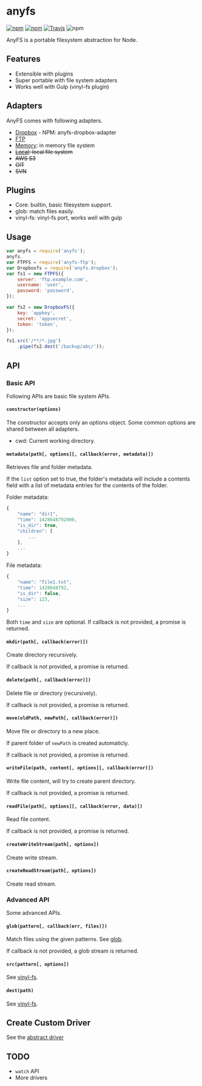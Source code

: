 # anyfs

[![npm](https://img.shields.io/npm/v/anyfs.svg?style=flat-square)](https://www.npmjs.com/package/anyfs)
[![npm](https://img.shields.io/npm/dm/anyfs.svg?style=flat-square)](https://www.npmjs.com/package/anyfs)
[![Travis](https://img.shields.io/travis/anyfs/anyfs.svg?style=flat-square)](https://travis-ci.org/anyfs/anyfs)
![npm](https://img.shields.io/npm/l/anyfs.svg?style=flat-square)

AnyFS is a portable filesystem abstraction for Node.

## Features

- Extensible with plugins
- Super portable with file system adapters
- Works well with Gulp (vinyl-fs plugin)

## Adapters

AnyFS comes with following adapters.

- [Dropbox](https://github.com/anyfs/dropbox-adapter) - NPM: anyfs-dropbox-adapter
- [FTP](https://github.com/anyfs/ftp)
- [Memory](https://github.com/anyfs/memory): in memory file system
- <del>[Local](https://github.com/anyfs/local): local file system</del>
- <del>AWS S3</del>
- <del>GIT</del>
- <del>SVN</del>

## Plugins

- Core: builtin, basic filesystem support.
- glob: match files easily.
- vinyl-fs: vinyl-fs port, works well with gulp

## Usage

```js
var anyfs = require('anyfs');
anyfs.
var FTPFS = require('anyfs-ftp');
var Dropboxfs = require('anyfs.dropbox');
var fs1 = new FTPFS({
    server: 'ftp.example.com',
    username: 'user',
    password: 'password',
});

var fs2 = new DropboxFS({
    key: 'appkey',
    secret: 'appsecret',
    token: 'token',
});

fs1.src('/**/*.jpg')
    .pipe(fs2.dest('/backup/abc/'));
```

## API

### Basic API

Following APIs are basic file system APIs.

#### `constructor(options)`

The constructor accepts only an options object. Some common options are shared 
between all adapters.

- cwd: Current working directory.

#### `metadata(path[, options][, callback(error, metadata)])`

Retrieves file and folder metadata.

If the `list` option set to true, the folder's metadata will include a contents 
field with a list of metadata entries for the contents of the folder.

Folder metadata:

```js
{
    "name": "dir1",
    "time": 1428648792000,
    "is_dir": true,
    "children": [ 
        ...
    ],
    ...
}
```

File metadata:

```js
{
    "name": "file1.txt",
    "time": 1428648792,
    "is_dir": false,
    "size": 123,
    ...
}
```

Both `time` and `size` are optional. If callback is not provided, a promise is returned.


#### `mkdir(path[, callback(error)])`

Create directory recursively.

If callback is not provided, a promise is returned.

#### `delete(path[, callback(error)])`

Delete file or directory (recursively).

If callback is not provided, a promise is returned.

#### `move(oldPath, newPath[, callback(error)])`

Move file or directory to a new place.

If parent folder of `newPath` is created automaticly.

If callback is not provided, a promise is returned.

#### `writeFile(path, content[, options][, callback(error)])`

Write file content, will try to create parent directory.

If callback is not provided, a promise is returned.

#### `readFile(path[, options][, callback(error, data)])`

Read file content.

If callback is not provided, a promise is returned.

#### `createWriteStream(path[, options])`

Create write stream.

#### `createReadStream(path[, options])`

Create read stream.

### Advanced API

Some advanced APIs.

#### `glob(pattern[, callback(err, files)])`

Match files using the given patterns. See [glob](https://github.com/isaacs/node-glob).

If callback is not provided, a glob stream is returned.

#### `src(pattern[, options])`

See [vinyl-fs](https://github.com/wearefractal/vinyl-fs).

#### `dest(path)`

See [vinyl-fs](https://github.com/wearefractal/vinyl-fs).

## Create Custom Driver

See the [abstract driver](https://github.com/anyfs/abstract)

## TODO

- `watch` API
- More drivers
